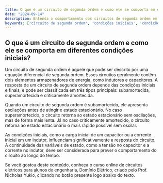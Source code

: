 ```yaml
---
title: O que é um circuito de segunda ordem e como ele se comporta em diferentes condições iniciais?
date: "2024-09-14"
description: Entenda o comportamento dos circuitos de segunda ordem em diferentes condições iniciais e finais.
keywords: ['circuito de segunda ordem', 'condições iniciais', 'condições finais', 'resposta', 'criticamente amortecido']
---
```


## O que é um circuito de segunda ordem e como ele se comporta em diferentes condições iniciais?

Um circuito de segunda ordem é aquele que pode ser descrito por uma equação diferencial de segunda ordem. Esses circuitos geralmente contêm dois elementos armazenadores de energia, como indutores e capacitores. A resposta de um circuito de segunda ordem depende das condições iniciais e finais, e pode ser classificada em três tipos principais: subamortecida, superamortecida e criticamente amortecida.

Quando um circuito de segunda ordem é subamortecido, ele apresenta oscilações antes de atingir o estado estacionário. No caso superamortecido, o circuito retorna ao estado estacionário sem oscilações, mas de forma mais lenta. Já no caso criticamente amortecido, o circuito retorna ao estado estacionário o mais rápido possível sem oscilar.

As condições iniciais, como a carga inicial de um capacitor ou a corrente inicial em um indutor, influenciam significativamente a resposta do circuito. A continuidade das variáveis de estado, como a tensão no capacitor e a corrente no indutor, deve ser considerada para prever o comportamento do circuito ao longo do tempo.

Se você gostou deste conteúdo, conheça o curso online de circuitos elétricos para alunos de engenharia, Domínio Elétrico, criado pelo Prof. Nicholas Yukio, clicando no botão presente logo abaixo do texto.